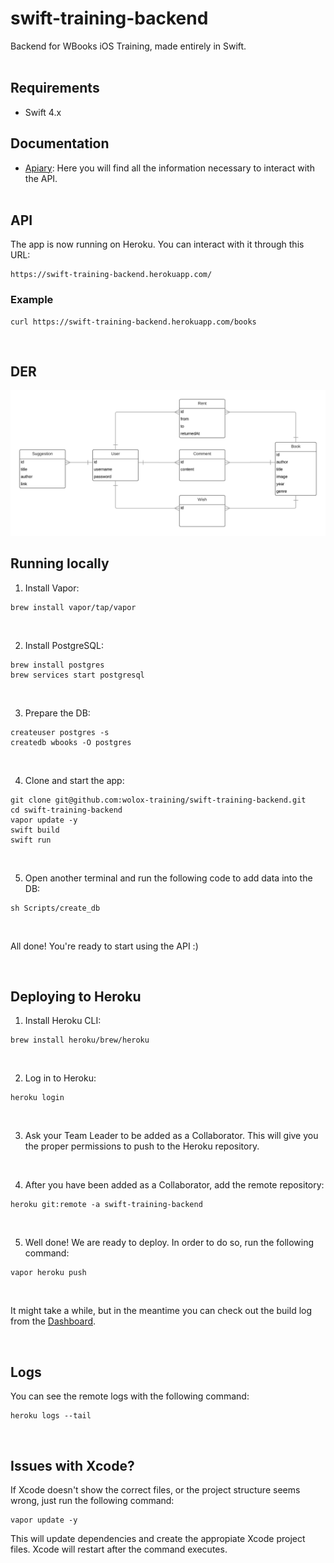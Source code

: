 # swift-training-backend

Backend for WBooks iOS Training, made entirely in Swift.
<br/><br/>

## Requirements
* Swift 4.x

## Documentation
* [Apiary](https://wbooksbackend.docs.apiary.io/): Here you will find all the information necessary to interact with the API.<br/><br/>


## API
The app is now running on Heroku. You can interact with it through this URL: <br/>
```
https://swift-training-backend.herokuapp.com/
```

### Example
```
curl https://swift-training-backend.herokuapp.com/books
```
<br/>


## DER

![alt text](https://github.com/wolox-training/swift-training-backend/blob/master/DER.png)
<br/>

## Running locally

1) Install Vapor:
```
brew install vapor/tap/vapor
```

<br/>

2) Install PostgreSQL:
```
brew install postgres
brew services start postgresql
```
<br/>

3) Prepare the DB:
```
createuser postgres -s
createdb wbooks -O postgres
```
<br/>

4) Clone and start the app:
```
git clone git@github.com:wolox-training/swift-training-backend.git
cd swift-training-backend
vapor update -y
swift build
swift run
```
<br/>

5) Open another terminal and run the following code to add data into the DB:
```
sh Scripts/create_db
```
<br/>

All done! You're ready to start using the API :)

<br/>

## Deploying to Heroku

1) Install Heroku CLI:
```
brew install heroku/brew/heroku
```
<br/>

2) Log in to Heroku:
```
heroku login
```
<br/>

3) Ask your Team Leader to be added as a Collaborator. This will give you the proper permissions to push to the Heroku repository.
<br/>

4) After you have been added as a Collaborator, add the remote repository:
```
heroku git:remote -a swift-training-backend
```
<br/>

5) Well done! We are ready to deploy. In order to do so, run the following command:
```
vapor heroku push
```
<br/>

It might take a while, but in the meantime you can check out the build log from the [Dashboard](https://dashboard.heroku.com/apps/swift-training-backend/activity).

<br/>

## Logs

You can see the remote logs with the following command:
```
heroku logs --tail
```

<br/>

## Issues with Xcode?

If Xcode doesn't show the correct files, or the project structure seems wrong, just run the following command:
```
vapor update -y
```
This will update dependencies and create the appropiate Xcode project files. Xcode will restart after the command executes.

